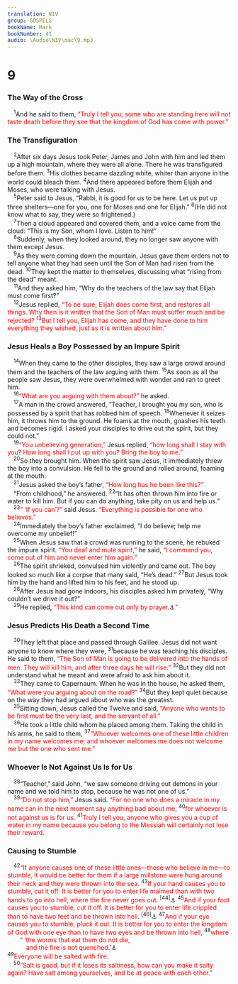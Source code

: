 ```yaml
---
translation: NIV
group: GOSPELS
bookName: Mark 
bookNumber: 41
audio: \Audio\NIV\mac\9.mp3
---
```


<div class="title"><h1>9</h1><h3>The Way of the Cross </h3></div>
<span class="verse mac_9_1"> <sup>1</sup>And he said to them, <font color="red">“Truly I tell you, some who are standing here will not taste death before they see that the kingdom of God has come with power.”</font><br/></span>
<div class="title"><h3>The Transfiguration </h3></div>
<span class="verse mac_9_2"> <sup>2</sup>After six days Jesus took Peter, James and John with him and led them up a high mountain, where they were all alone. There he was transfigured before them. </span>
<span class="verse mac_9_3"><sup>3</sup>His clothes became dazzling white, whiter than anyone in the world could bleach them. </span>
<span class="verse mac_9_4"><sup>4</sup>And there appeared before them Elijah and Moses, who were talking with Jesus. <br/></span>
<span class="verse mac_9_5"> <sup>5</sup>Peter said to Jesus, “Rabbi, it is good for us to be here. Let us put up three shelters—one for you, one for Moses and one for Elijah.” </span>
<span class="verse mac_9_6"><sup>6</sup>(He did not know what to say, they were so frightened.) <br/></span>
<span class="verse mac_9_7"> <sup>7</sup>Then a cloud appeared and covered them, and a voice came from the cloud: “This is my Son, whom I love. Listen to him!” <br/></span>
<span class="verse mac_9_8"> <sup>8</sup>Suddenly, when they looked around, they no longer saw anyone with them except Jesus. <br/></span>
<span class="verse mac_9_9"> <sup>9</sup>As they were coming down the mountain, Jesus gave them orders not to tell anyone what they had seen until the Son of Man had risen from the dead. </span>
<span class="verse mac_9_10"><sup>10</sup>They kept the matter to themselves, discussing what “rising from the dead” meant. <br/></span>
<span class="verse mac_9_11"> <sup>11</sup>And they asked him, “Why do the teachers of the law say that Elijah must come first?” <br/></span>
<span class="verse mac_9_12"> <sup>12</sup>Jesus replied, <font color="red">“To be sure, Elijah does come first, and restores all things. Why then is it written that the Son of Man must suffer much and be rejected?</font></span>
<span class="verse mac_9_13"><sup>13</sup><font color="red">But I tell you, Elijah has come, and they have done to him everything they wished, just as it is written about him.”</font><br/></span>
<div class="title"><h3>Jesus Heals a Boy Possessed by an Impure Spirit </h3></div>
<span class="verse mac_9_14"> <sup>14</sup>When they came to the other disciples, they saw a large crowd around them and the teachers of the law arguing with them. </span>
<span class="verse mac_9_15"><sup>15</sup>As soon as all the people saw Jesus, they were overwhelmed with wonder and ran to greet him. <br/></span>
<span class="verse mac_9_16"> <sup>16</sup><font color="red">“What are you arguing with them about?”</font> he asked. <br/></span>
<span class="verse mac_9_17"> <sup>17</sup>A man in the crowd answered, “Teacher, I brought you my son, who is possessed by a spirit that has robbed him of speech. </span>
<span class="verse mac_9_18"><sup>18</sup>Whenever it seizes him, it throws him to the ground. He foams at the mouth, gnashes his teeth and becomes rigid. I asked your disciples to drive out the spirit, but they could not.” <br/></span>
<span class="verse mac_9_19"> <sup>19</sup><font color="red">“You unbelieving generation,”</font> Jesus replied, <font color="red">“how long shall I stay with you? How long shall I put up with you? Bring the boy to me.”</font><br/></span>
<span class="verse mac_9_20"> <sup>20</sup>So they brought him. When the spirit saw Jesus, it immediately threw the boy into a convulsion. He fell to the ground and rolled around, foaming at the mouth. <br/></span>
<span class="verse mac_9_21"> <sup>21</sup>Jesus asked the boy’s father, <font color="red">“How long has he been like this?”</font><br/> “From childhood,” he answered. </span>
<span class="verse mac_9_22"><sup>22</sup>“It has often thrown him into fire or water to kill him. But if you can do anything, take pity on us and help us.” <br/></span>
<span class="verse mac_9_23"> <sup>23</sup><font color="red">“ ‘If you can’?”</font> said Jesus. <font color="red">“Everything is possible for one who believes.”</font><br/></span>
<span class="verse mac_9_24"> <sup>24</sup>Immediately the boy’s father exclaimed, “I do believe; help me overcome my unbelief!” <br/></span>
<span class="verse mac_9_25"> <sup>25</sup>When Jesus saw that a crowd was running to the scene, he rebuked the impure spirit. <font color="red">“You deaf and mute spirit,”</font> he said, <font color="red">“I command you, come out of him and never enter him again.”</font><br/></span>
<span class="verse mac_9_26"> <sup>26</sup>The spirit shrieked, convulsed him violently and came out. The boy looked so much like a corpse that many said, “He’s dead.” </span>
<span class="verse mac_9_27"><sup>27</sup>But Jesus took him by the hand and lifted him to his feet, and he stood up. <br/></span>
<span class="verse mac_9_28"> <sup>28</sup>After Jesus had gone indoors, his disciples asked him privately, “Why couldn’t we drive it out?” <br/></span>
<span class="verse mac_9_29"> <sup>29</sup>He replied, <font color="red">“This kind can come out only by prayer.</font><a data-toggle="tooltip" data-placement="bottom" title="Some manuscripts prayer and fasting">⚓</a><font color="red">”</font><br/></span>
<div class="title"><h3>Jesus Predicts His Death a Second Time </h3></div>
<span class="verse mac_9_30"> <sup>30</sup>They left that place and passed through Galilee. Jesus did not want anyone to know where they were, </span>
<span class="verse mac_9_31"><sup>31</sup>because he was teaching his disciples. He said to them, <font color="red">“The Son of Man is going to be delivered into the hands of men. They will kill him, and after three days he will rise.”</font></span>
<span class="verse mac_9_32"><sup>32</sup>But they did not understand what he meant and were afraid to ask him about it. <br/></span>
<span class="verse mac_9_33"> <sup>33</sup>They came to Capernaum. When he was in the house, he asked them, <font color="red">“What were you arguing about on the road?”</font></span>
<span class="verse mac_9_34"><sup>34</sup>But they kept quiet because on the way they had argued about who was the greatest. <br/></span>
<span class="verse mac_9_35"> <sup>35</sup>Sitting down, Jesus called the Twelve and said, <font color="red">“Anyone who wants to be first must be the very last, and the servant of all.”</font><br/></span>
<span class="verse mac_9_36"> <sup>36</sup>He took a little child whom he placed among them. Taking the child in his arms, he said to them, </span>
<span class="verse mac_9_37"><sup>37</sup><font color="red">“Whoever welcomes one of these little children in my name welcomes me; and whoever welcomes me does not welcome me but the one who sent me.”</font><br/></span>
<div class="title"><h3>Whoever Is Not Against Us Is for Us </h3></div>
<span class="verse mac_9_38"> <sup>38</sup>“Teacher,” said John, “we saw someone driving out demons in your name and we told him to stop, because he was not one of us.” <br/></span>
<span class="verse mac_9_39"> <sup>39</sup><font color="red">“Do not stop him,”</font> Jesus said. <font color="red">“For no one who does a miracle in my name can in the next moment say anything bad about me,</font></span>
<span class="verse mac_9_40"><sup>40</sup><font color="red">for whoever is not against us is for us.</font></span>
<span class="verse mac_9_41"><sup>41</sup><font color="red">Truly I tell you, anyone who gives you a cup of water in my name because you belong to the Messiah will certainly not lose their reward.</font><br/></span>
<div class="title"><h3>Causing to Stumble </h3></div>
<span class="verse mac_9_42"> <sup>42</sup><font color="red">“If anyone causes one of these little ones—those who believe in me—to stumble, it would be better for them if a large millstone were hung around their neck and they were thrown into the sea.</font></span>
<span class="verse mac_9_43"><sup>43</sup><font color="red">If your hand causes you to stumble, cut it off. It is better for you to enter life maimed than with two hands to go into hell, where the fire never goes out.</font></span>
<span class="verse mac_9_44"><sup>[44]</sup><a data-toggle="tooltip" data-placement="bottom" title="Some manuscripts include here the words of verse 48.">⚓</a></span>
<span class="verse mac_9_45"><sup>45</sup><font color="red">And if your foot causes you to stumble, cut it off. It is better for you to enter life crippled than to have two feet and be thrown into hell.</font></span>
<span class="verse mac_9_46"><sup>[46]</sup><a data-toggle="tooltip" data-placement="bottom" title="Some manuscripts include here the words of verse 48.">⚓</a></span>
<span class="verse mac_9_47"><sup>47</sup><font color="red">And if your eye causes you to stumble, pluck it out. It is better for you to enter the kingdom of God with one eye than to have two eyes and be thrown into hell,</font></span>
<span class="verse mac_9_48"><sup>48</sup><font color="red">where </font><br/>  <font color="red">“ ‘the worms that eat them do not die,</font><br/>   <font color="red">and the fire is not quenched.’</font><a data-toggle="tooltip" data-placement="bottom" title=" 9:48 Isaiah 66:24 ">⚓</a><br/></span>
<span class="verse mac_9_49"><sup>49</sup><font color="red">Everyone will be salted with fire.</font><br/></span>
<span class="verse mac_9_50"> <sup>50</sup><font color="red">“Salt is good, but if it loses its saltiness, how can you make it salty again? Have salt among yourselves, and be at peace with each other.”</font><br/></span>

